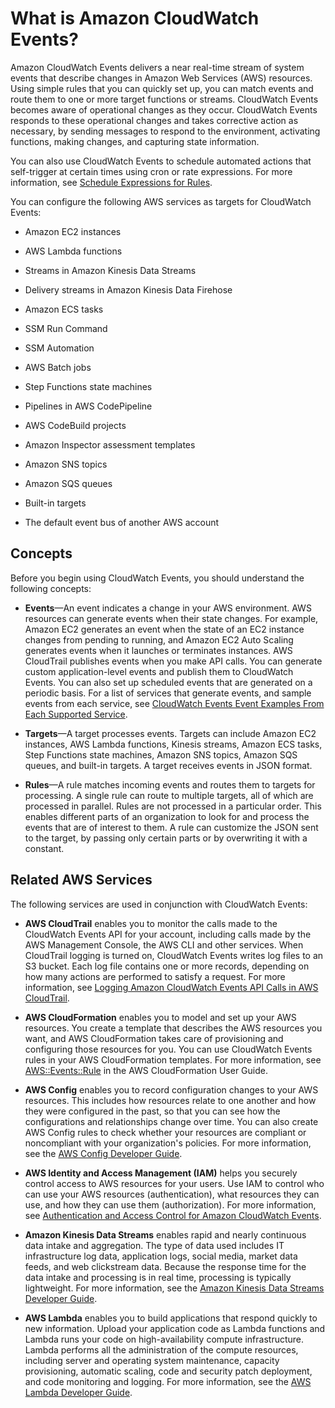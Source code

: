# What is Amazon CloudWatch Events?<a name="WhatIsCloudWatchEvents"></a>

Amazon CloudWatch Events delivers a near real\-time stream of system events that describe changes in Amazon Web Services \(AWS\) resources\. Using simple rules that you can quickly set up, you can match events and route them to one or more target functions or streams\. CloudWatch Events becomes aware of operational changes as they occur\. CloudWatch Events responds to these operational changes and takes corrective action as necessary, by sending messages to respond to the environment, activating functions, making changes, and capturing state information\.

You can also use CloudWatch Events to schedule automated actions that self\-trigger at certain times using cron or rate expressions\. For more information, see [Schedule Expressions for Rules](ScheduledEvents.md)\.

You can configure the following AWS services as targets for CloudWatch Events:

+ Amazon EC2 instances

+ AWS Lambda functions

+ Streams in Amazon Kinesis Data Streams

+ Delivery streams in Amazon Kinesis Data Firehose

+ Amazon ECS tasks

+ SSM Run Command

+ SSM Automation

+ AWS Batch jobs

+ Step Functions state machines

+ Pipelines in AWS CodePipeline

+ AWS CodeBuild projects

+ Amazon Inspector assessment templates

+ Amazon SNS topics

+ Amazon SQS queues

+ Built\-in targets

+ The default event bus of another AWS account

## Concepts<a name="CloudWatchEventsComponents"></a>

Before you begin using CloudWatch Events, you should understand the following concepts:

+ **Events**—An event indicates a change in your AWS environment\. AWS resources can generate events when their state changes\. For example, Amazon EC2 generates an event when the state of an EC2 instance changes from pending to running, and Amazon EC2 Auto Scaling generates events when it launches or terminates instances\. AWS CloudTrail publishes events when you make API calls\. You can generate custom application\-level events and publish them to CloudWatch Events\. You can also set up scheduled events that are generated on a periodic basis\. For a list of services that generate events, and sample events from each service, see [CloudWatch Events Event Examples From Each Supported Service](EventTypes.md)\.

+ **Targets**—A target processes events\. Targets can include Amazon EC2 instances, AWS Lambda functions, Kinesis streams, Amazon ECS tasks, Step Functions state machines, Amazon SNS topics, Amazon SQS queues, and built\-in targets\. A target receives events in JSON format\.

+ **Rules**—A rule matches incoming events and routes them to targets for processing\. A single rule can route to multiple targets, all of which are processed in parallel\. Rules are not processed in a particular order\. This enables different parts of an organization to look for and process the events that are of interest to them\. A rule can customize the JSON sent to the target, by passing only certain parts or by overwriting it with a constant\.

## Related AWS Services<a name="related_services_cwe"></a>

The following services are used in conjunction with CloudWatch Events:

+ **AWS CloudTrail** enables you to monitor the calls made to the CloudWatch Events API for your account, including calls made by the AWS Management Console, the AWS CLI and other services\. When CloudTrail logging is turned on, CloudWatch Events writes log files to an S3 bucket\. Each log file contains one or more records, depending on how many actions are performed to satisfy a request\. For more information, see [Logging Amazon CloudWatch Events API Calls in AWS CloudTrail](logging_cw_api_calls_cwe.md)\.

+ **AWS CloudFormation** enables you to model and set up your AWS resources\. You create a template that describes the AWS resources you want, and AWS CloudFormation takes care of provisioning and configuring those resources for you\. You can use CloudWatch Events rules in your AWS CloudFormation templates\. For more information, see [AWS::Events::Rule](http://docs.aws.amazon.com/AWSCloudFormation/latest/UserGuide/aws-resource-events-rule.html) in the AWS CloudFormation User Guide\.

+ **AWS Config** enables you to record configuration changes to your AWS resources\. This includes how resources relate to one another and how they were configured in the past, so that you can see how the configurations and relationships change over time\. You can also create AWS Config rules to check whether your resources are compliant or noncompliant with your organization's policies\. For more information, see the [AWS Config Developer Guide](http://docs.aws.amazon.com/config/latest/developerguide/)\.

+ **AWS Identity and Access Management \(IAM\)** helps you securely control access to AWS resources for your users\. Use IAM to control who can use your AWS resources \(authentication\), what resources they can use, and how they can use them \(authorization\)\. For more information, see [Authentication and Access Control for Amazon CloudWatch Events](auth-and-access-control-cwe.md)\.

+ **Amazon Kinesis Data Streams** enables rapid and nearly continuous data intake and aggregation\. The type of data used includes IT infrastructure log data, application logs, social media, market data feeds, and web clickstream data\. Because the response time for the data intake and processing is in real time, processing is typically lightweight\. For more information, see the [Amazon Kinesis Data Streams Developer Guide](http://docs.aws.amazon.com/streams/latest/dev/)\.

+ **AWS Lambda** enables you to build applications that respond quickly to new information\. Upload your application code as Lambda functions and Lambda runs your code on high\-availability compute infrastructure\. Lambda performs all the administration of the compute resources, including server and operating system maintenance, capacity provisioning, automatic scaling, code and security patch deployment, and code monitoring and logging\. For more information, see the [AWS Lambda Developer Guide](http://docs.aws.amazon.com/lambda/latest/dg/)\.